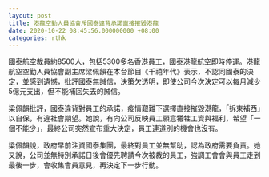 ```yaml
---
layout: post
title: 港龍空勤人員協會斥國泰違背承諾直接摧毀港龍
date: 2020-10-22 08:45:56.000000000 +08:00
categories: rthk
---
```


國泰航空裁員約8500人，包括5300多名香港員工，國泰港龍航空即時停運。港龍航空空勤人員協會副主席梁佩韻在本台節目《千禧年代》表示，不認同國泰的決定，並感到遺憾，批評國泰無誠信，決策欠透明，即使公司今次決定可以每月減少5億元支出，但不能補回失去的誠信。

梁佩韻批評，國泰違背對員工的承諾，疫情艱難下選擇直接摧毀港龍，「拆東補西」以自保，有違社會期望。她說，有向公司反映員工願意犧牲工資與福利，希望「一個不能少」，最終公司突然宣布重大決定，員工連道別的機會也沒有。

梁佩韻說，政府早前注資國泰集團，最終對員工並無幫助，認為政府需要負責。她又說，公司並無特別承諾日後會優先聘請今次被裁的員工，強調工會會與員工走到最後一步，會收集會員意見，再決定下一步行動。
